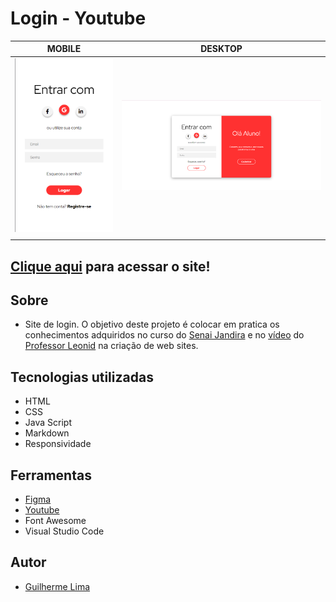 # Login - Youtube

|      MOBILE         |          DESKTOP       |
|:-------------------:|:-----------------------:
|![](./img/mobile.png)|![](./img/desktop.png)|
|                     |                        |

[Clique aqui](https://guilima005.github.io/login-youtube/) para acessar o site!
---
## Sobre 

- Site de login. O objetivo deste projeto é colocar em pratica os conhecimentos adquiridos no curso do [Senai Jandira](https://jandira.sp.senai.br/) e no [vídeo](https://youtu.be/-lfa4noP46U) do [Professor Leonid](https://github.com/fernandoleonid) na criação de web sites.

## Tecnologias utilizadas 
- HTML
- CSS
- Java Script
- Markdown
- Responsividade

## Ferramentas
- [Figma](https://www.figma.com/file/2v1kiXUASdj7r84GnbJAFT/login-youtube?node-id=0%3A1&t=itDv4IcmXmTd5BuM-0)
- [Youtube](https://youtu.be/-lfa4noP46U)
- Font Awesome
- Visual Studio Code

## Autor
- [Guilherme Lima](https://github.com/GuiLima005)
